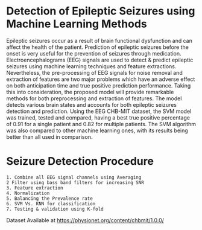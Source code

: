 # Detection of Epileptic Seizures using Machine Learning Methods

Epileptic seizures occur as a result of brain functional dysfunction and can affect the health of the patient. Prediction of epileptic seizures before the onset is very useful for the prevention of seizures through medication. Electroencephalograms (EEG) signals are used to detect & predict epileptic seizures using machine learning techniques and feature extractions. Nevertheless, the pre-processing of EEG signals for noise removal and extraction of features are two major problems which have an adverse effect on both anticipation time and true positive prediction performance. Taking this into consideration, the proposed model will provide remarkable methods for both preprocessing and extraction of features. The model detects various brain states and accounts for both epileptic seizures detection and prediction. Using the EEG CHB-MIT dataset, the SVM model was trained, tested and compared, having a best true positive percentage of 0.91 for a single patient and 0.82 for multiple patients. The SVM algorithm was also compared to other machine learning ones, with its results being better than all used in comparison.

# Seizure Detection Procedure

    1. Combine all EEG signal channels using Averaging
    2 Filter using bass band filters for increasing SNR
    3. Feature extraction
    4. Normalization
    5. Balancing the Prevalence rate
    6. SVM Vs. KNN for classification
    7. Testing & validation using K-fold

Dataset Available at https://physionet.org/content/chbmit/1.0.0/
